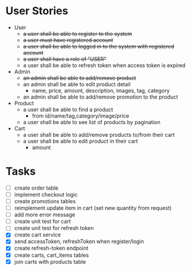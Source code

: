 # User Stories
- User
  - ~~a user shall be able to register to the system~~
  - ~~a user must have registered account~~
  - ~~a user shall be able to logged in to the system with registered account~~
  - ~~a user shall have a role of "USER"~~
  - a user shall be able to refresh token when access token is expired
- Admin
  - ~~an admin shall be able to add/remove product~~
  - an admin shall be able to edit product detail
    - name, price, amount, description, images, tag, category
  - an admin shall be able to add/remove promotion to the product
- Product
  - a user shall be able to find a product
    - from id/name/tag,category/image/price
  - a user shall be able to see list of products by pagination
- Cart
  - a user shall be able to add/remove products to/from their cart
  - a user shall be able to edit product in their cart
    - amount

# Tasks
- [ ] create order table
- [ ] implement checkout logic
- [ ] create promotions tables
- [ ] reimplement update item in cart (set new quantity from request)
- [ ] add more error message
- [ ] create unit test for cart
- [ ] create unit test for refresh token
- [x] create cart service
- [x] send accessToken, refreshToken when register/login
- [x] create refresh-token endpoint
- [x] create carts, cart_items tables
- [x] join carts with products table